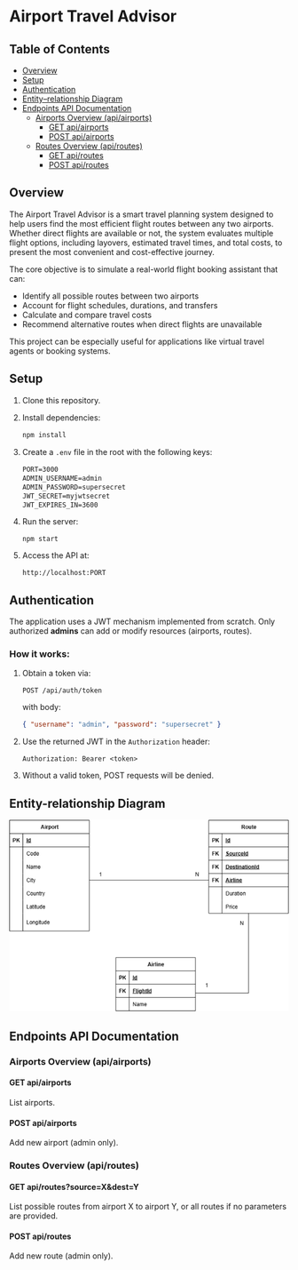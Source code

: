 # Airport Travel Advisor #

## Table of Contents ##

- [Overview](#overview)
- [Setup](#setup)
- [Authentication](#authentication)
- [Entity–relationship Diagram](#entity-relationship-diagram)
- [Endpoints API Documentation](#endpoints-api-documentation)
  - [Airports Overview (api/airports)](#airports-overview-apiairports)
    - [GET api/airports](#get-apiairports)
    - [POST api/airports](#post-apiairports)
  - [Routes Overview (api/routes)](#routes-overview-apiroutes)
    - [GET api/routes](#get-apiroutes)
    - [POST api/routes](#post-apiroutes)

## Overview

The Airport Travel Advisor is a smart travel planning system designed to help users find the most efficient flight routes between any two airports. Whether direct flights are available or not, the system evaluates multiple flight options, including layovers, estimated travel times, and total costs, to present the most convenient and cost-effective journey.

The core objective is to simulate a real-world flight booking assistant that can:
- Identify all possible routes between two airports
- Account for flight schedules, durations, and transfers
- Calculate and compare travel costs
- Recommend alternative routes when direct flights are unavailable

This project can be especially useful for applications like virtual travel agents or booking systems.

## Setup

1. Clone this repository.
2. Install dependencies:

   ```bash
   npm install
   ```

3. Create a `.env` file in the root with the following keys:

   ```env
   PORT=3000
   ADMIN_USERNAME=admin
   ADMIN_PASSWORD=supersecret
   JWT_SECRET=myjwtsecret
   JWT_EXPIRES_IN=3600
   ```

4. Run the server:

   ```bash
   npm start
   ```

5. Access the API at:

   ```
   http://localhost:PORT
   ```

## Authentication

The application uses a JWT mechanism implemented from scratch. Only authorized **admins** can add or modify resources (airports, routes).

### How it works:

1. Obtain a token via:

   ```
   POST /api/auth/token
   ```

   with body:

   ```json
   { "username": "admin", "password": "supersecret" }
   ```

2. Use the returned JWT in the `Authorization` header:

   ```
   Authorization: Bearer <token>
   ```

3. Without a valid token, POST requests will be denied.

## Entity-relationship Diagram

![Diagrama ER](./docs/dbdiagram.drawio.png)

## Endpoints API Documentation

### Airports Overview (api/airports)

#### GET api/airports
List airports.

#### POST api/airports
Add new airport (admin only).

### Routes Overview (api/routes)

#### GET api/routes?source=X&dest=Y
List possible routes from airport X to airport Y, or all routes if no parameters are provided.

#### POST api/routes
Add new route (admin only).
